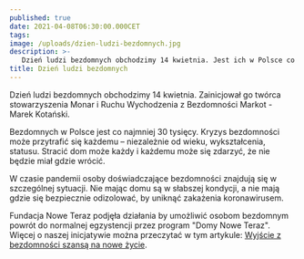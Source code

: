 ```yaml
---
published: true
date: 2021-04-08T06:30:00.000CET
tags:
image: /uploads/dzien-ludzi-bezdomnych.jpg
description: >-
   Dzień ludzi bezdomnych obchodzimy 14 kwietnia. Jest ich w Polsce co najmniej 30 tysięcy. Dzień pamięci jest po to, by zwrócić uwagę na ich sytuację.
title: Dzień ludzi bezdomnych
---
```


Dzień ludzi bezdomnych obchodzimy 14 kwietnia. Zainicjował go twórca stowarzyszenia Monar i Ruchu Wychodzenia z Bezdomności Markot - Marek Kotański.

Bezdomnych w Polsce jest co najmniej 30 tysięcy. Kryzys bezdomności może przytrafić się każdemu – niezależnie od wieku, wykształcenia, statusu. Stracić dom może każdy i każdemu może się zdarzyć, że nie będzie miał gdzie wrócić.

W czasie pandemii osoby doświadczające bezdomności znajdują się w szczególnej sytuacji. Nie mając domu są w słabszej kondycji, a nie mają gdzie się bezpiecznie odizolować, by uniknąć zakażenia koronawirusem.

Fundacja Nowe Teraz podjęła działania by umożliwić osobom bezdomnym powrót do normalnej egzystencji przez program "Domy Nowe Teraz". Więcej o naszej inicjatywie można przeczytać w tym artykule: [Wyjście z bezdomności szansą na nowe życie](/blog/projekt-domy-nowe-teraz/).

